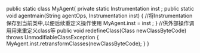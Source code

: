 public static class MyAgent{
	private static Instrumentation inst ;
	public static void agentmain(String agentOps, Instrumentation inst) {
		//将Instrumentation保存到当前类中,以便后续重定义操作使用
		MyAgent.inst = inst ;
	}
		//供外部操作调用用来重定义class等
		public void redefineClass(Class newClassByteCode) throws UnmodifiableClassException {
		MyAgent.inst.retransformClasses(newClassByteCode);
	}
}